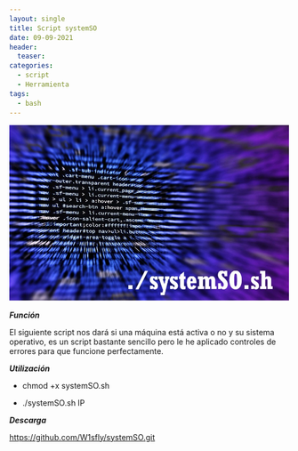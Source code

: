 ```yaml
---
layout: single
title: Script systemSO
date: 09-09-2021
header:
  teaser:
categories:
  - script
  - Herramienta
tags:
  - bash
---
```


![imagen](/assets/images/post_script_systemSO/scriptSO.png)

***Función***

El siguiente script nos dará si una máquina está activa o no y su sistema operativo, es un script bastante sencillo pero le he aplicado controles de errores para que funcione perfectamente.

***Utilización***

* chmod +x systemSO.sh

* ./systemSO.sh IP

***Descarga***

<https://github.com/W1sfly/systemSO.git>
